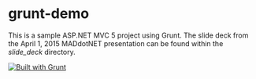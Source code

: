 # grunt-demo
This is a sample ASP.NET MVC 5 project using Grunt. The slide deck from the April 1, 2015 MADdotNET presentation can be found within the *slide_deck* directory.

[![Built with Grunt](https://cdn.gruntjs.com/builtwith.png)](http://gruntjs.com/)
